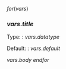 $for(vars)$
### $vars.title$
Type:
: $vars.datatype$

Default:
: $vars.default$

$vars.body$
$endfor$
